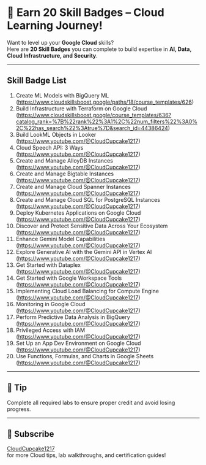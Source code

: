 # 🚀 Earn 20 Skill Badges – Cloud Learning Journey!

Want to level up your **Google Cloud** skills?  
Here are **20 Skill Badges** you can complete to build expertise in **AI, Data, Cloud Infrastructure, and Security**.

---

## Skill Badge List

1. Create ML Models with BigQuery ML  (https://www.cloudskillsboost.google/paths/18/course_templates/626)  
2. Build Infrastructure with Terraform on Google Cloud  (https://www.cloudskillsboost.google/course_templates/636?catalog_rank=%7B%22rank%22%3A1%2C%22num_filters%22%3A0%2C%22has_search%22%3Atrue%7D&search_id=44386424)  
3. Build LookML Objects in Looker  (https://www.youtube.com/@CloudCupcake1217)  
4. Cloud Speech API: 3 Ways  (https://www.youtube.com/@CloudCupcake1217)  
5. Create and Manage AlloyDB Instances  (https://www.youtube.com/@CloudCupcake1217)  
6. Create and Manage Bigtable Instances  (https://www.youtube.com/@CloudCupcake1217)  
7. Create and Manage Cloud Spanner Instances  (https://www.youtube.com/@CloudCupcake1217)  
8. Create and Manage Cloud SQL for PostgreSQL Instances  (https://www.youtube.com/@CloudCupcake1217)  
9. Deploy Kubernetes Applications on Google Cloud  (https://www.youtube.com/@CloudCupcake1217)  
10. Discover and Protect Sensitive Data Across Your Ecosystem  (https://www.youtube.com/@CloudCupcake1217)  
11. Enhance Gemini Model Capabilities  (https://www.youtube.com/@CloudCupcake1217)  
12. Explore Generative AI with the Gemini API in Vertex AI  (https://www.youtube.com/@CloudCupcake1217)  
13. Get Started with Dataplex  (https://www.youtube.com/@CloudCupcake1217)  
14. Get Started with Google Workspace Tools  (https://www.youtube.com/@CloudCupcake1217)  
15. Implementing Cloud Load Balancing for Compute Engine  (https://www.youtube.com/@CloudCupcake1217)  
16. Monitoring in Google Cloud  (https://www.youtube.com/@CloudCupcake1217)  
17. Perform Predictive Data Analysis in BigQuery  (https://www.youtube.com/@CloudCupcake1217)  
18. Privileged Access with IAM  (https://www.youtube.com/@CloudCupcake1217)  
19. Set Up an App Dev Environment on Google Cloud  (https://www.youtube.com/@CloudCupcake1217)  
20. Use Functions, Formulas, and Charts in Google Sheets  (https://www.youtube.com/@CloudCupcake1217)  

---

## 📌 Tip
Complete all required labs to ensure proper credit and avoid losing progress.

---

## 🔔 Subscribe
[CloudCupcake1217](https://www.youtube.com/@CloudCupcake1217)  
for more Cloud tips, lab walkthroughs, and certification guides!
